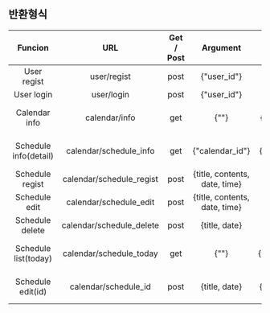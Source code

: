## 반환형식
|Funcion              |URL                  |Get / Post|Argument                                                |Result                                                          |
|:-------------------:|:----------------------:|:---:|:--------------------------------------------------------:|:--------------------------------------------------------------:|
|User regist          |user/regist             |post |{"user_id"}                                               |Success : true, fail : false                                    |
|User login           |user/login              |post |{"user_id"}                                               |Success : true, fail : false                                    |
|Calendar info        |calendar/info           |get  |{""}                                                      |Success : {result:"ok","calendar_info" : calendar_info}         |
|Schedule info(detail)|calendar/schedule_info  |get  |{"calendar_id"}                                           |Success : {result:"ok","schedule_info" : schedule_info}         |
|Schedule regist      |calendar/schedule_regist|post |{title, contents, date, time}                             |Success : {result:true}, fail : {result:false}                  |
|Schedule edit        |calendar/schedule_edit  |post |{title, contents, date, time}                             |Success : {result:true}, fail : {result:false}                  |
|Schedule delete      |calendar/schedule_delete|post |{title, date}                                             |Success : true, fail : false                                    |
|Schedule list(today) |calendar/schedule_today |get  |{""}                                                      |Success : {result:"ok","schedule_today" : schedule_today}        
|Schedule edit(id)    |calendar/schedule_id    |post  |{title, date}                                      |Success : {result:"ok","schedule_info" : schedule_info}    |
